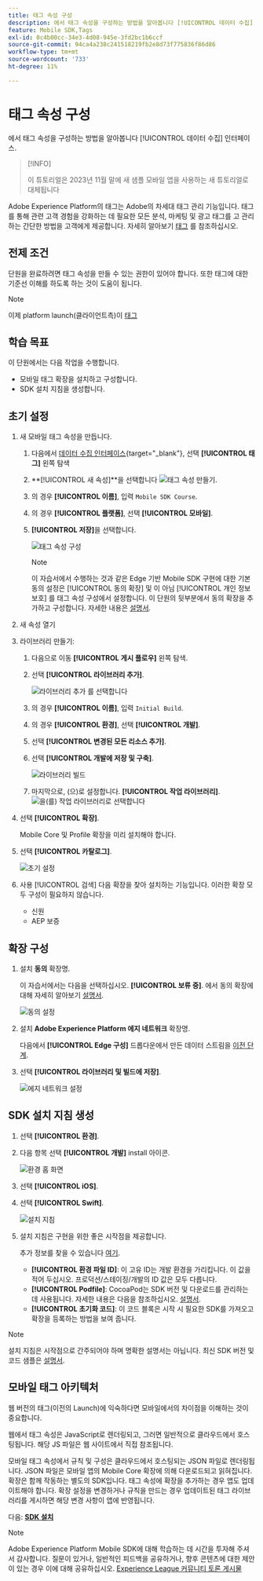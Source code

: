 ```yaml
---
title: 태그 속성 구성
description: 에서 태그 속성을 구성하는 방법을 알아봅니다 [!UICONTROL 데이터 수집] 인터페이스.
feature: Mobile SDK,Tags
exl-id: 0c4b00cc-34e3-4d08-945e-3fd2bc1b6ccf
source-git-commit: 94ca4a238c241518219fb2e8d73f775836f86d86
workflow-type: tm+mt
source-wordcount: '733'
ht-degree: 11%

---
```


# 태그 속성 구성

에서 태그 속성을 구성하는 방법을 알아봅니다 [!UICONTROL 데이터 수집] 인터페이스.

>[!INFO]
>
> 이 튜토리얼은 2023년 11월 말에 새 샘플 모바일 앱을 사용하는 새 튜토리얼로 대체됩니다

Adobe Experience Platform의 태그는 Adobe의 차세대 태그 관리 기능입니다. 태그를 통해 관련 고객 경험을 강화하는 데 필요한 모든 분석, 마케팅 및 광고 태그를 고 관리하는 간단한 방법을 고객에게 제공합니다. 자세히 알아보기 [태그](https://experienceleague.adobe.com/docs/experience-platform/tags/home.html) 를 참조하십시오.

## 전제 조건

단원을 완료하려면 태그 속성을 만들 수 있는 권한이 있어야 합니다. 또한 태그에 대한 기준선 이해를 하도록 하는 것이 도움이 됩니다.

>[!NOTE]
>
> 이제 platform launch(클라이언트측)이 [태그](https://experienceleague.adobe.com/docs/experience-platform/tags/home.html?lang=ko-KR)

## 학습 목표

이 단원에서는 다음 작업을 수행합니다.

* 모바일 태그 확장을 설치하고 구성합니다.
* SDK 설치 지침을 생성합니다.

## 초기 설정

1. 새 모바일 태그 속성을 만듭니다.
   1. 다음에서 [데이터 수집 인터페이스](https://experience.adobe.com/data-collection/){target="_blank"}, 선택 **[!UICONTROL 태그]** 왼쪽 탐색
   1. **[!UICONTROL 새 속성]**을 선택합니다
      ![태그 속성 만들기](assets/mobile-tags-new-property.png).
   1. 의 경우 **[!UICONTROL 이름]**, 입력 `Mobile SDK Course`.
   1. 의 경우 **[!UICONTROL 플랫폼]**, 선택 **[!UICONTROL 모바일]**.
   1. **[!UICONTROL 저장]**&#x200B;을 선택합니다.

      ![태그 속성 구성](assets/mobile-tags-property-config.png)

      >[!NOTE]
      >
      > 이 자습서에서 수행하는 것과 같은 Edge 기반 Mobile SDK 구현에 대한 기본 동의 설정은 [!UICONTROL 동의 확장] 및 이 아님 [!UICONTROL 개인 정보 보호] 를 태그 속성 구성에서 설정합니다. 이 단원의 뒷부분에서 동의 확장을 추가하고 구성합니다. 자세한 내용은 [설명서](https://developer.adobe.com/client-sdks/documentation/privacy-and-gdpr/).


1. 새 속성 열기
1. 라이브러리 만들기:

   1. 다음으로 이동 **[!UICONTROL 게시 플로우]** 왼쪽 탐색.
   1. 선택 **[!UICONTROL 라이브러리 추가]**.

      ![라이브러리 추가 를 선택합니다](assets/mobile-tags-create-library.png)

   1. 의 경우 **[!UICONTROL 이름]**, 입력 `Initial Build`.
   1. 의 경우 **[!UICONTROL 환경]**, 선택 **[!UICONTROL 개발]**.
   1. 선택  **[!UICONTROL 변경된 모든 리소스 추가]**.
   1. 선택 **[!UICONTROL 개발에 저장 및 구축]**.

      ![라이브러리 빌드](assets/mobile-tags-save-library.png)

   1. 마지막으로, (으)로 설정합니다. **[!UICONTROL 작업 라이브러리]**.
      ![을(를) 작업 라이브러리로 선택합니다](assets/mobile-tags-working-library.png)
1. 선택 **[!UICONTROL 확장]**.

   Mobile Core 및 Profile 확장을 미리 설치해야 합니다.

1. 선택 **[!UICONTROL 카탈로그]**.

   ![초기 설정](assets/mobile-tags-starting.png)

1. 사용 [!UICONTROL 검색] 다음 확장을 찾아 설치하는 기능입니다. 이러한 확장 모두 구성이 필요하지 않습니다.
   * 신원
   * AEP 보증

## 확장 구성

1. 설치 **동의** 확장명.

   이 자습서에서는 다음을 선택하십시오. **[!UICONTROL 보류 중]**. 에서 동의 확장에 대해 자세히 알아보기 [설명서](https://developer.adobe.com/client-sdks/documentation/consent-for-edge-network/).

   ![동의 설정](assets/mobile-tags-extension-consent.png)

1. 설치 **Adobe Experience Platform 에지 네트워크** 확장명.

   다음에서 **[!UICONTROL Edge 구성]** 드롭다운에서 만든 데이터 스트림을 [이전 단계](create-datastream.md).

1. 선택 **[!UICONTROL 라이브러리 및 빌드에 저장]**.

   ![에지 네트워크 설정](assets/mobile-tags-extension-edge.png)


## SDK 설치 지침 생성

1. 선택 **[!UICONTROL 환경]**.

1. 다음 항목 선택 **[!UICONTROL 개발]** install 아이콘.

   ![환경 홈 화면](assets/mobile-tags-environments.png)

1. 선택 **[!UICONTROL iOS]**.

1. 선택 **[!UICONTROL Swift]**.

   ![설치 지침](assets/mobile-tags-install-instructions.png)

1. 설치 지침은 구현을 위한 좋은 시작점을 제공합니다.

   추가 정보를 찾을 수 있습니다 [여기](https://developer.adobe.com/client-sdks/documentation/getting-started/get-the-sdk/).

   * **[!UICONTROL 환경 파일 ID]**: 이 고유 ID는 개발 환경을 가리킵니다. 이 값을 적어 두십시오. 프로덕션/스테이징/개발의 ID 값은 모두 다릅니다.
   * **[!UICONTROL Podfile]**: CocoaPod는 SDK 버전 및 다운로드를 관리하는 데 사용됩니다. 자세한 내용은 다음을 참조하십시오. [설명서](https://cocoapods.org/).
   * **[!UICONTROL 초기화 코드]**: 이 코드 블록은 시작 시 필요한 SDK를 가져오고 확장을 등록하는 방법을 보여 줍니다.

>[!NOTE]
>설치 지침은 시작점으로 간주되어야 하며 명확한 설명서는 아닙니다. 최신 SDK 버전 및 코드 샘플은 [설명서](https://developer.adobe.com/client-sdks/documentation/).

## 모바일 태그 아키텍처

웹 버전의 태그(이전의 Launch)에 익숙하다면 모바일에서의 차이점을 이해하는 것이 중요합니다.

웹에서 태그 속성은 JavaScript로 렌더링되고, 그러면 일반적으로 클라우드에서 호스팅됩니다. 해당 JS 파일은 웹 사이트에서 직접 참조됩니다.

모바일 태그 속성에서 규칙 및 구성은 클라우드에서 호스팅되는 JSON 파일로 렌더링됩니다. JSON 파일은 모바일 앱의 Mobile Core 확장에 의해 다운로드되고 읽혀집니다. 확장은 함께 작동하는 별도의 SDK입니다. 태그 속성에 확장을 추가하는 경우 앱도 업데이트해야 합니다. 확장 설정을 변경하거나 규칙을 만드는 경우 업데이트된 태그 라이브러리를 게시하면 해당 변경 사항이 앱에 반영됩니다.

다음: **[SDK 설치](install-sdks.md)**

>[!NOTE]
>
>Adobe Experience Platform Mobile SDK에 대해 학습하는 데 시간을 투자해 주셔서 감사합니다. 질문이 있거나, 일반적인 피드백을 공유하거나, 향후 콘텐츠에 대한 제안이 있는 경우 이에 대해 공유하십시오. [Experience League 커뮤니티 토론 게시물](https://experienceleaguecommunities.adobe.com/t5/adobe-experience-platform-launch/tutorial-discussion-implement-adobe-experience-cloud-in-mobile/td-p/443796)